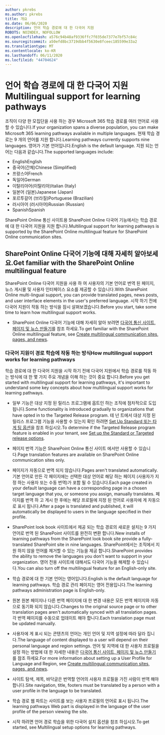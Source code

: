 ```yaml
---
author: pkrebs
ms.author: pkrebs
title: 개요
ms.date: 06/06/2020
description: 언어 학습 경로에 대 한 다국어 지원
ROBOTS: NOINDEX, NOFOLLOW
ms.openlocfilehash: a576c94b48af9336ffc7f035de7377e7bf57c84c
ms.sourcegitcommit: a50efd8bc3719dbb4f5630e8fceec185599e33a2
ms.translationtype: MT
ms.contentlocale: ko-KR
ms.lasthandoff: 06/11/2020
ms.locfileid: "44704624"
---
```

# <a name="multilingual-support-for-learning-pathways"></a><span data-ttu-id="56bd4-103">언어 학습 경로에 대 한 다국어 지원</span><span class="sxs-lookup"><span data-stu-id="56bd4-103">Multilingual support for learning pathways</span></span>

<span data-ttu-id="56bd4-104">조직이 다양 한 모집단을 사용 하는 경우 Microsoft 365 학습 경로를 여러 언어로 사용할 수 있습니다.</span><span class="sxs-lookup"><span data-stu-id="56bd4-104">If your organization spans a diverse population, you can make Microsoft 365 learning pathways available in multiple languages.</span></span> <span data-ttu-id="56bd4-105">현재 학습 경로는 9 개의 언어를 지원 합니다.</span><span class="sxs-lookup"><span data-stu-id="56bd4-105">Learning pathways currently supports nine languages.</span></span> <span data-ttu-id="56bd4-106">영어가 기본 언어입니다.</span><span class="sxs-lookup"><span data-stu-id="56bd4-106">English is the default language.</span></span> <span data-ttu-id="56bd4-107">지원 되는 언어는 다음과 같습니다.</span><span class="sxs-lookup"><span data-stu-id="56bd4-107">The supported languages include:</span></span>   

- <span data-ttu-id="56bd4-108">English</span><span class="sxs-lookup"><span data-stu-id="56bd4-108">English</span></span>    
- <span data-ttu-id="56bd4-109">중국어(간체)</span><span class="sxs-lookup"><span data-stu-id="56bd4-109">Chinese (Simplified)</span></span>
- <span data-ttu-id="56bd4-110">프랑스어</span><span class="sxs-lookup"><span data-stu-id="56bd4-110">French</span></span>
- <span data-ttu-id="56bd4-111">독일어</span><span class="sxs-lookup"><span data-stu-id="56bd4-111">German</span></span>
- <span data-ttu-id="56bd4-112">이탈리아어(이탈리아)</span><span class="sxs-lookup"><span data-stu-id="56bd4-112">Italian (Italy)</span></span>
- <span data-ttu-id="56bd4-113">일본어 (일본)</span><span class="sxs-lookup"><span data-stu-id="56bd4-113">Japanese (Japan)</span></span>
- <span data-ttu-id="56bd4-114">포르투갈어 (브라질)</span><span class="sxs-lookup"><span data-stu-id="56bd4-114">Portuguese (Brazilian)</span></span>
- <span data-ttu-id="56bd4-115">러시아어 (러시아어)</span><span class="sxs-lookup"><span data-stu-id="56bd4-115">Russian (Russian)</span></span>
- <span data-ttu-id="56bd4-116">Spanish</span><span class="sxs-lookup"><span data-stu-id="56bd4-116">Spanish</span></span>

<span data-ttu-id="56bd4-117">SharePoint Online 통신 사이트용 SharePoint Online 다국어 기능에서는 학습 경로에 대 한 다국어 지원을 지원 합니다.</span><span class="sxs-lookup"><span data-stu-id="56bd4-117">Multilingual support for learning pathways is supported by the SharePoint Online multilingual feature for SharePoint Online communication sites.</span></span>  

## <a name="get-familiar-with-the-sharepoint-online-multilingual-feature"></a><span data-ttu-id="56bd4-118">SharePoint Online 다국어 기능에 대해 자세히 알아보세요.</span><span class="sxs-lookup"><span data-stu-id="56bd4-118">Get familiar with the SharePoint Online multilingual feature</span></span>
<span data-ttu-id="56bd4-119">SharePoint Online 다국어 지원을 사용 하 여 사용자의 기본 언어로 번역 된 페이지, 뉴스 게시물 및 사용자 인터페이스 요소를 제공할 수 있습니다.</span><span class="sxs-lookup"><span data-stu-id="56bd4-119">With SharePoint Online multi-lingual support, you can provide translated pages, news posts, and user interface elements in the user's preferred language.</span></span> <span data-ttu-id="56bd4-120">시작 하기 전에 다국어 지원이 작동 하는 방식을 잠시 살펴보겠습니다.</span><span class="sxs-lookup"><span data-stu-id="56bd4-120">Before you start, take some time to learn how multilingual support works.</span></span> 
- <span data-ttu-id="56bd4-121">SharePoint Online 다국어 기능에 대해 자세히 알아 보려면 [다국어 통신 사이트, 페이지 및 뉴스 만들기](https://support.office.com/en-us/article/2bb7d610-5453-41c6-a0e8-6f40b3ed750c)를 참조 하세요.</span><span class="sxs-lookup"><span data-stu-id="56bd4-121">To get familiar with the SharePoint Online multilingual feature, see [Create multilingual communication sites, pages, and news](https://support.office.com/en-us/article/2bb7d610-5453-41c6-a0e8-6f40b3ed750c).</span></span> 

### <a name="how-multilingual-support-works-for-learning-pathways"></a><span data-ttu-id="56bd4-122">다국어 지원이 경로 학습에 작동 하는 방식</span><span class="sxs-lookup"><span data-stu-id="56bd4-122">How multilingual support works for learning pathways</span></span>
<span data-ttu-id="56bd4-123">학습 경로에 대 한 다국어 지원을 시작 하기 전에 다국어 지원에서 학습 경로를 작동 하는 방식에 대 한 몇 가지 주요 개념을 이해 하는 것이 중요 합니다.</span><span class="sxs-lookup"><span data-stu-id="56bd4-123">Before you get started with multilingual support for learning pathways, it's important to understand some key concepts about how multilingual support works for learning pathways.</span></span> 

- <span data-ttu-id="56bd4-124">일부 기능은 대상 지정 된 릴리스 프로그램에 옵트인 하는 조직에 점차적으로 도입 됩니다.</span><span class="sxs-lookup"><span data-stu-id="56bd4-124">Some functionality is introduced gradually to organizations that have opted in to the Targeted Release program.</span></span> <span data-ttu-id="56bd4-125">테 넌 트에서 대상 지정 된 릴리스 프로그램 기능을 사용할 수 있는지 확인 하려면 [Set Up Standard 또는 타게 팅 옵션](https://support.office.com/en-us/article/3b3adfa4-1777-4ff0-b606-fb8732101f47)을 참조 하십시오.</span><span class="sxs-lookup"><span data-stu-id="56bd4-125">To determine if the Targeted Release program feature is enabled in your tenant, see [Set up the Standard or Targeted release options](https://support.office.com/en-us/article/3b3adfa4-1777-4ff0-b606-fb8732101f47).</span></span> 
- <span data-ttu-id="56bd4-126">페이지 번역 기능은 SharePoint Online 통신 사이트 에서만 사용할 수 있습니다.</span><span class="sxs-lookup"><span data-stu-id="56bd4-126">Page translation features are available on SharePoint Online communication sites only.</span></span>
- <span data-ttu-id="56bd4-127">페이지가 자동으로 번역 되지 않습니다.</span><span class="sxs-lookup"><span data-stu-id="56bd4-127">Pages aren't translated automatically.</span></span> <span data-ttu-id="56bd4-128">기본 언어로 만든 각 페이지에는 선택한 대상 언어로 해당 하는 페이지 (사용자가 지정 하는 사용자 또는 수동 번역)가 포함 될 수 있습니다.</span><span class="sxs-lookup"><span data-stu-id="56bd4-128">Each page created in your default language can have a corresponding page in a chosen target language that you, or someone you assign, manually translates.</span></span> <span data-ttu-id="56bd4-129">페이지를 번역 하 고 게시 한 후에는 해당 프로필에 지정 된 언어로 사용자에 게 자동으로 표시 됩니다.</span><span class="sxs-lookup"><span data-stu-id="56bd4-129">After a page is translated and published, it will automatically be displayed to users in the language specified in their profile.</span></span>
- <span data-ttu-id="56bd4-130">SharePoint look book 사이트에서 제공 되는 학습 경로의 새로운 설치는 9 가지 언어로 번역 된 SharePoint 사이트를 완전히 변환 합니다.</span><span class="sxs-lookup"><span data-stu-id="56bd4-130">New installs of learning pathways from the SharePoint look book site provide a fully- translated SharePoint site in nine languages.</span></span> <span data-ttu-id="56bd4-131">SharePoint에서는 조직에서 지원 하지 않을 언어를 제거할 수 있는 기능을 제공 합니다.</span><span class="sxs-lookup"><span data-stu-id="56bd4-131">SharePoint provides the ability to remove the languages you don't want to support in your organization.</span></span> <span data-ttu-id="56bd4-132">영어 전용 사이트에 대해서도 다국어 기능을 해제할 수 있습니다.</span><span class="sxs-lookup"><span data-stu-id="56bd4-132">You can also turn off the multilingual feature for an English-only site.</span></span> 
- <span data-ttu-id="56bd4-133">학습 경로에 대 한 기본 언어는 영어입니다.</span><span class="sxs-lookup"><span data-stu-id="56bd4-133">English is the default language for learning pathways.</span></span> <span data-ttu-id="56bd4-134">학습 경로 관리 페이지는 영어 전용입니다.</span><span class="sxs-lookup"><span data-stu-id="56bd4-134">The learning pathways administration page is English-only.</span></span> 
- <span data-ttu-id="56bd4-135">원본 원본 페이지나 다른 번역 페이지에 대 한 변경 내용은 모든 번역 페이지와 자동으로 동기화 되지 않습니다.</span><span class="sxs-lookup"><span data-stu-id="56bd4-135">Changes to the original source page or to other translation pages aren't automatically synced with all translation pages.</span></span> <span data-ttu-id="56bd4-136">각 번역 페이지를 수동으로 업데이트 해야 합니다.</span><span class="sxs-lookup"><span data-stu-id="56bd4-136">Each translation page must be updated manually.</span></span>
- <span data-ttu-id="56bd4-137">사용자에 게 표시 되는 콘텐츠의 언어는 개인 언어 및 지역 설정에 따라 달라 집니다.</span><span class="sxs-lookup"><span data-stu-id="56bd4-137">The language of content displayed to a user will depend on their personal language and region settings.</span></span> <span data-ttu-id="56bd4-138">언어 및 지역에 대 한 사용자 프로필을 설정 하는 방법에 대 한 자세한 내용은 [다국어 통신 사이트, 페이지 및 뉴스 만들기](https://support.office.com/en-us/article/2bb7d610-5453-41c6-a0e8-6f40b3ed750c)를 참조 하세요.</span><span class="sxs-lookup"><span data-stu-id="56bd4-138">For more information about setting up a User Profile for Language and Region, see [Create multilingual communication sites, pages, and news](https://support.office.com/en-us/article/2bb7d610-5453-41c6-a0e8-6f40b3ed750c).</span></span> 
- <span data-ttu-id="56bd4-139">사이트 탐색, 제목, 바닥글은 번역할 언어의 사용자 프로필을 가진 사람이 번역 해야 합니다.</span><span class="sxs-lookup"><span data-stu-id="56bd4-139">Site navigation, title, footers must be translated by a person with a user profile in the language to be translated.</span></span>
- <span data-ttu-id="56bd4-140">학습 경로 웹 파트는 사이트를 보는 사용자 프로필의 언어로 표시 됩니다.</span><span class="sxs-lookup"><span data-stu-id="56bd4-140">The learning pathways Web part is displayed in the language of the user profile of the person viewing the site.</span></span> 

- <span data-ttu-id="56bd4-141">시작 하려면 언어 경로 학습을 위한 다국어 설치 옵션을 참조 하십시오.</span><span class="sxs-lookup"><span data-stu-id="56bd4-141">To get started, see Multilingual setup options for learning pathways.</span></span> 